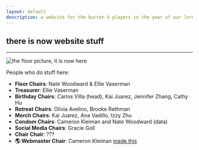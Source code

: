 ```yaml
---
layout: default
description: a website for the burton 4 players in the year of our lord 2020
---
```


## there is now website stuff

---

<img src="{{ site.baseurl }}{% link img/floor.jpg %}" alt="the floor picture, it is now here" class="img-fluid" />

People who do stuff here:

- **Floor Chairs**: Nate Woodward & Ellie Vaserman
- **Treasurer**: Ellie Vaserman
- **Birthday Chairs**: Carlos Villa (head), Kai Juarez, Jennifer Zhang, Cathy Hu
- **Retreat Chairs**: Olivia Avelino, Brooke Rethman
- **Merch Chairs**: Kai Juarez, Ana Vadillo, Izzy Zhu
- **Condom Chairs**: Cameron Kleiman and Nate Woodward (data)
- **Social Media Chairs**: Gracie Goll
- **Chair Chair**: ???
- **🌎 Webmaster Chair**: Cameron Kleiman <a class="font-italic badge badge-danger font-weight-bold" href="#" onclick="return false;">made this</a>
